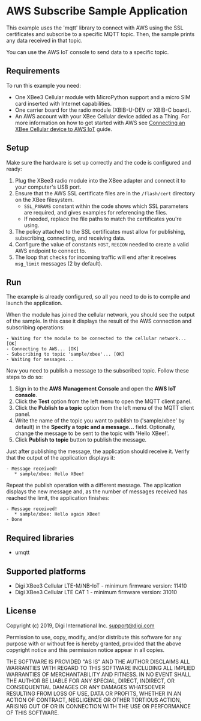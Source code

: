AWS Subscribe Sample Application
================================

This example uses the 'mqtt' library to connect with AWS using the SSL
certificates and subscribe to a specific MQTT topic. Then, the sample prints
any data received in that topic.

You can use the AWS IoT console to send data to a specific topic.

Requirements
------------

To run this example you need:

* One XBee3 Cellular module with MicroPython support and a micro SIM card
  inserted with Internet capabilities.
* One carrier board for the radio module (XBIB-U-DEV or XBIB-C board).
* An AWS account with your XBee Cellular device added as a Thing. For more
  information on how to get started with AWS see
  [Connecting an XBee Cellular device to AWS IoT](../) guide.
 
Setup
-----

Make sure the hardware is set up correctly and the code is configured and
ready:

1. Plug the XBee3 radio module into the XBee adapter and connect it to your
   computer's USB port.
2. Ensure that the AWS SSL certificate files are in the `/flash/cert` directory
   on the XBee filesystem.
   * `SSL_PARAMS` constant within the code shows which SSL parameters are
     required, and gives examples for referencing the files.
   * If needed, replace the file paths to match the certificates you're
     using.
3. The policy attached to the SSL certificates must allow for publishing,
   subscribing, connecting, and receiving data.
4. Configure the value of constants `HOST`, `REGION` needed to create a valid
   AWS endpoint to connect to.
5. The loop that checks for incoming traffic will end after it receives
   `msg_limit` messages (2 by default).

Run
---

The example is already configured, so all you need to do is to compile and
launch the application.

When the module has joined the cellular network, you should see the output of
the sample. In this case it displays the result of the AWS connection and 
subscribing operations:

    - Waiting for the module to be connected to the cellular network... [OK] 
    - Connecting to AWS... [OK]
    - Subscribing to topic 'sample/xbee'... [OK]
    - Waiting for messages...

Now you need to publish a message to the subscribed topic. Follow these steps
to do so:

1. Sign in to the **AWS Management Console** and open the **AWS IoT console**.
2. Click the **Test** option from the left menu to open the MQTT client panel.
3. Click the **Publish to a topic** option from the left menu of the MQTT
   client panel.
4. Write the name of the topic you want to publish to ('sample/xbee' by
   default) in the **Specify a topic and a message...** field. Optionally,
   change the message to be sent to the topic with 'Hello XBee!'.
5. Click **Publish to topic** button to publish the message.  

Just after publishing the message, the application should receive it. Verify
that the output of the application displays it:

    - Message received!
       * sample/xbee: Hello XBee!
 
Repeat the publish operation with a different message. The application displays
the new message and, as the number of messages received has reached the limit,
the application finishes:

    - Message received!
       * sample/xbee: Hello again XBee!
    - Done 

Required libraries
--------------------

* umqtt

Supported platforms
-------------------

* Digi XBee3 Cellular LTE-M/NB-IoT - minimum firmware version: 11410
* Digi XBee3 Cellular LTE CAT 1 - minimum firmware version: 31010

License
-------

Copyright (c) 2019, Digi International Inc. <support@digi.com>

Permission to use, copy, modify, and/or distribute this software for any
purpose with or without fee is hereby granted, provided that the above
copyright notice and this permission notice appear in all copies.

THE SOFTWARE IS PROVIDED "AS IS" AND THE AUTHOR DISCLAIMS ALL WARRANTIES
WITH REGARD TO THIS SOFTWARE INCLUDING ALL IMPLIED WARRANTIES OF
MERCHANTABILITY AND FITNESS. IN NO EVENT SHALL THE AUTHOR BE LIABLE FOR
ANY SPECIAL, DIRECT, INDIRECT, OR CONSEQUENTIAL DAMAGES OR ANY DAMAGES
WHATSOEVER RESULTING FROM LOSS OF USE, DATA OR PROFITS, WHETHER IN AN
ACTION OF CONTRACT, NEGLIGENCE OR OTHER TORTIOUS ACTION, ARISING OUT OF
OR IN CONNECTION WITH THE USE OR PERFORMANCE OF THIS SOFTWARE.